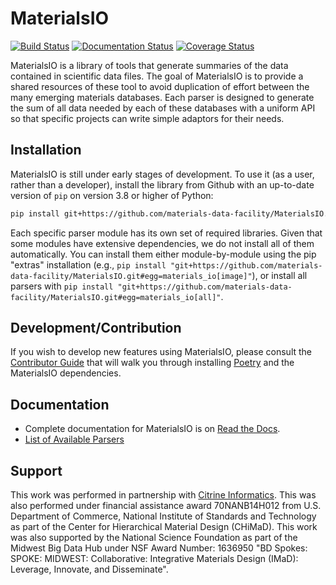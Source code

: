 # MaterialsIO

[![Build Status](https://travis-ci.org/materials-data-facility/MaterialsIO.svg?branch=master)](https://travis-ci.org/materials-data-facility/MaterialsIO)
[![Documentation Status](https://readthedocs.org/projects/materialsio/badge/?version=latest)](https://materialsio.readthedocs.io/en/latest/?badge=latest)
[![Coverage Status](https://coveralls.io/repos/github/materials-data-facility/MaterialsIO/badge.svg?branch=master)](https://coveralls.io/github/materials-data-facility/MaterialsIO?branch=master)

MaterialsIO is a library of tools that generate summaries of the data contained in scientific data files.
The goal of MaterialsIO is to provide a shared resources of these tool to avoid duplication of effort between the many emerging materials databases.
Each parser is designed to generate the sum of all data needed by each of these databases with a uniform API so that specific projects can write simple adaptors for their needs.

## Installation

MaterialsIO is still under early stages of development. 
To use it (as a user, rather than a developer), install the library from Github
with an up-to-date version of `pip` on version 3.8 or higher of Python:

```bash
pip install git+https://github.com/materials-data-facility/MaterialsIO.git
```

Each specific parser module has its own set of required libraries.
Given that some modules have extensive dependencies, we do not install all of them automatically.
You can install them either module-by-module using the pip "extras" installation (e.g., 
`pip install "git+https://github.com/materials-data-facility/MaterialsIO.git#egg=materials_io[image]"`),
or install all parsers with 
`pip install "git+https://github.com/materials-data-facility/MaterialsIO.git#egg=materials_io[all]"`.

## Development/Contribution

If you wish to develop new features using MaterialsIO, please consult the 
[Contributor Guide](https://materialsio.readthedocs.io/en/latest/contributor-guide.html) that will
walk you through installing [Poetry](https://python-poetry.org/) and the MaterialsIO dependencies.

## Documentation

* Complete documentation for MaterialsIO is on [Read the Docs](https://materialsio.readthedocs.io/en/latest/).
* [List of Available Parsers](https://materialsio.readthedocs.io/en/latest/parsers.html)

## Support 

This work was performed in partnership with [Citrine Informatics](https://citrine.io/). 
This was also performed under financial assistance award 70NANB14H012 from U.S. Department of Commerce, National Institute of Standards and Technology as part of the Center for Hierarchical Material Design (CHiMaD).
This work was also supported by the National Science Foundation as part of the Midwest Big Data Hub under NSF Award Number: 1636950 "BD Spokes: SPOKE: MIDWEST: Collaborative: Integrative Materials Design (IMaD): Leverage, Innovate, and Disseminate".
